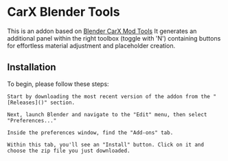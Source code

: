 # CarX Blender Tools

This is an addon based on [Blender CarX Mod Tools](https://github.com/Zi9/Blender-CarX-Mod-Tools)
It generates an additional panel within the right toolbox (toggle with 'N') containing buttons for effortless material adjustment and placeholder creation.


## Installation

To begin, please follow these steps:

    Start by downloading the most recent version of the addon from the "[Releases]()" section.

    Next, launch Blender and navigate to the "Edit" menu, then select "Preferences..."

    Inside the preferences window, find the "Add-ons" tab.

    Within this tab, you'll see an "Install" button. Click on it and choose the zip file you just downloaded.
